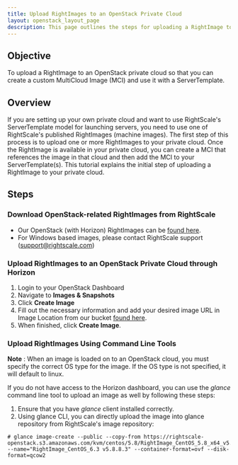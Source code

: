 ```yaml
---
title: Upload RightImages to an OpenStack Private Cloud
layout: openstack_layout_page
description: This page outlines the steps for uploading a RightImage to an OpenStack private cloud so that you can create a custom MultiCloud Image (MCI) and use it with a ServerTemplate.
---
```


## Objective

To upload a RightImage to an OpenStack private cloud so that you can create a custom MultiCloud Image (MCI) and use it with a ServerTemplate.

## Overview

If you are setting up your own private cloud and want to use RightScale's ServerTemplate model for launching servers, you need to use one of RightScale's published RightImages (machine images). The first step of this process is to upload one or more RightImages to your private cloud. Once the RightImage is available in your private cloud, you can create a MCI that references the image in that cloud and then add the MCI to your ServerTemplate(s). This tutorial explains the initial step of uploading a RightImage to your private cloud.

## Steps

### Download OpenStack-related RightImages from RightScale

* Our OpenStack (with Horizon) RightImages can be [found here](http://rightscale-openstack.s3-website-us-west-1.amazonaws.com/).
* For Windows based images, please contact RightScale support ([support@rightscale.com](mailto:support@rightscale.com))

### Upload RightImages to an OpenStack Private Cloud through Horizon

1. Login to your OpenStack Dashboard
2. Navigate to **Images & Snapshots**
3. Click **Create Image**
4. Fill out the necessary information and add your desired image URL in Image Location from our bucket [found here](http://rightscale-openstack.s3-website-us-west-1.amazonaws.com/).
5. When finished, click **Create Image**.

### Upload RightImages Using Command Line Tools

**Note** : When an image is loaded on to an OpenStack cloud, you must specify the correct OS type for the image. If the OS type is not specified, it will default to linux.

If you do not have access to the Horizon dashboard, you can use the *glance* command line tool to upload an image as well by following these steps:

1. Ensure that you have *glance* client installed correctly.
2. Using glance CLI, you can directly upload the image into glance repository from RightScale's image repository:

~~~
# glance image-create --public --copy-from https://rightscale-openstack.s3.amazonaws.com/kvm/centos/5.8/RightImage_CentOS_5.8_x64_v5.8.8.3.qcow2 --name="RightImage_CentOS_6.3 v5.8.8.3" --container-format=ovf --disk-format=qcow2
~~~
